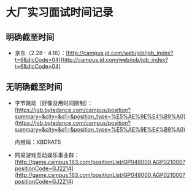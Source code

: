 
# 大厂实习面试时间记录

## 明确截至时间

- 京东（2.28 - 4.16）：[http://campus.jd.com/web/job/job_index?t=6&dicCode=04](http://campus.jd.com/web/job/job_index?t=6&dicCode=04)

## 无明确截至时间

- 字节跳动（好像没用时间限制）：[https://job.bytedance.com/campus/position?summary=&city=&q1=&position_type=%E5%AE%9E%E4%B9%A0](https://job.bytedance.com/campus/position?summary=&city=&q1=&position_type=%E5%AE%9E%E4%B9%A0)

    内推码：XBDRAT5

- 网易游戏互动娱乐事业群：[http://game.campus.163.com/positionList/GP048000,AGP021000?positionCode=GJ2214](http://game.campus.163.com/positionList/GP048000,AGP021000?positionCode=GJ2214)